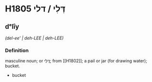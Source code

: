 # H1805 דְּלִי / דלי

## dᵉlîy

_(del-ee' | deh-LEE | deh-LEE)_

### Definition

masculine noun; or דֳּלִי; from [[H1802]]; a pail or jar (for drawing water); bucket.

- bucket

